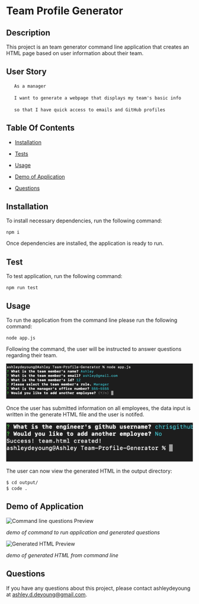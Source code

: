 # Team Profile Generator

  ## Description
  
  This project is an team generator command line application that creates an HTML page based on user information about their team.

  ## User Story

 ```
    As a manager

    I want to generate a webpage that displays my team's basic info

    so that I have quick access to emails and GitHub profiles
 ```

  ## Table Of Contents
  
  * [Installation](#installation)

  * [Tests](#tests)
  
  * [Usage](#usage)
  
  * [Demo of Application](#demo-of-application)
  
  * [Questions](#questions)
  
  ## Installation
  
  To install necessary dependencies, run the following command:
  
  ```
  npm i
  ```
  Once dependencies are installed, the application is ready to run. 

  ## Test

  To test application, run the following command:

   ```
  npm run test
  ```

  ## Usage

  To run the application from the command line please run the following command:

  ```
  node app.js
  ``` 
  
  Following the command, the user will be instructed to answer questions regarding their team.

  ![Command line questions preview](Assets/questions-preview.png)

  
  Once the user has submitted information on all employees, the data input is written in the generate HTML file and the user is notifed.

  ![Generated HTML preview](Assets/success-preview.png)
  

  The user can now view the generated HTML in the output directory:

  ```
  $ cd output/
  $ code .
  ``` 


  ## Demo of Application
  ![Command line questions Preview](Assets/command-line-preview.gif)

  *demo of command to run application and generated questions*

  ![Generated HTML Preview](Assets/html-preview.gif)
  
  *demo of generated HTML from command line*


  ## Questions
  
  If you have any questions about this project, please contact ashleydeyoung at ashley.d.deyoung@gmail.com.